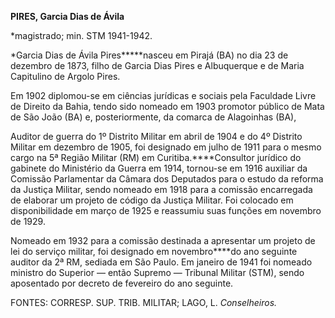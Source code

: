 **PIRES, Garcia Dias de Ávila**

\*magistrado; min. STM 1941-1942.

*Garcia Dias de Ávila Pires*****nasceu em Pirajá (BA) no dia 23 de
dezembro de 1873, filho de Garcia Dias Pires e Albuquerque e de Maria
Capitulino de Argolo Pires.

Em 1902 diplomou-se em ciências jurídicas e sociais pela Faculdade Livre
de Direito da Bahia, tendo sido nomeado em 1903 promotor público de Mata
de São João (BA) e, posteriormente, da comarca de Alagoinhas (BA),

Auditor de guerra do 1º Distrito Militar em abril de 1904 e do 4º
Distrito Militar em dezembro de 1905, foi designado em julho de 1911
para o mesmo cargo na 5ª Região Militar (RM) em Curitiba.****Consultor
jurídico do gabinete do Ministério da Guerra em 1914, tornou-se em 1916
auxiliar da Comissão Parlamentar da Câmara dos Deputados para o estudo
da reforma da Justiça Militar, sendo nomeado em 1918 para a comissão
encarregada de elaborar um projeto de código da Justiça Militar. Foi
colocado em disponibilidade em março de 1925 e reassumiu suas funções em
novembro de 1929.

Nomeado em 1932 para a comissão destinada a apresentar um projeto de lei
do serviço militar, foi designado em novembro****do ano seguinte auditor
da 2ª RM, sediada em São Paulo. Em janeiro de 1941 foi nomeado ministro
do Superior — então Supremo — Tribunal Militar (STM), sendo aposentado
por decreto de fevereiro do ano seguinte.

FONTES: CORRESP. SUP. TRIB. MILITAR; LAGO, L. *Conselheiros.*

 
